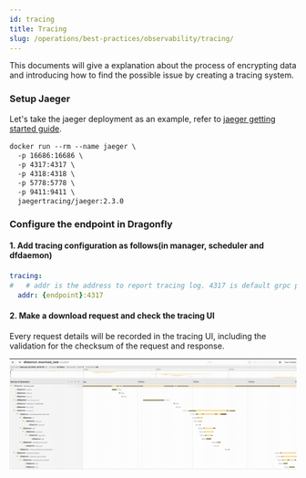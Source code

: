 ```yaml
---
id: tracing
title: Tracing
slug: /operations/best-practices/observability/tracing/
---
```


This documents will give a explanation about the process of encrypting data and
introducing how to find the possible issue by creating a tracing system.

### Setup Jaeger

Let's take the jaeger deployment as an example, refer to [jaeger getting started guide](https://www.jaegertracing.io/docs/2.3/getting-started/).

```base
docker run --rm --name jaeger \
  -p 16686:16686 \
  -p 4317:4317 \
  -p 4318:4318 \
  -p 5778:5778 \
  -p 9411:9411 \
  jaegertracing/jaeger:2.3.0
```

### Configure the endpoint in Dragonfly

#### 1. Add tracing configuration as follows(in manager, scheduler and dfdaemon)

```yaml
tracing:
#   # addr is the address to report tracing log. 4317 is default grpc port.
  addr: {endpoint}:4317
```

#### 2. Make a download request and check the tracing UI

Every request details will be recorded in the tracing UI,
including the validation for the checksum of the request and response.

![dfdaemon_trace](../../../resource/operations/best-practices/security/dfdaemon_trace.png)
